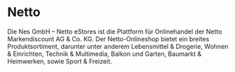 # Netto

<div class="container-toc"></div>

Die Nes GmbH – Netto eStores ist die Plattform für Onlinehandel der Netto Markendiscount AG & Co. KG. Der Netto-Onlineshop bietet ein breites Produktsortiment, darunter unter anderem Lebensmittel & Drogerie, Wohnen & Einrichten, Technik & Multimedia, Balkon und Garten, Baumarkt & Heimwerken, sowie Sport & Freizeit.